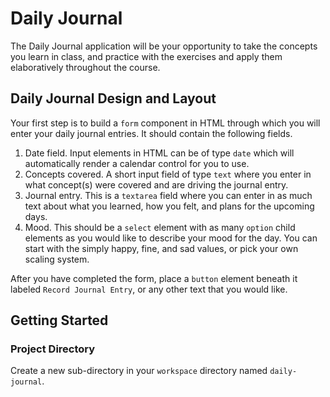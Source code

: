 # Daily Journal

The Daily Journal application will be your opportunity to take the concepts you learn in class, and practice with the exercises and apply them elaboratively throughout the course.

## Daily Journal Design and Layout

Your first step is to build a `form` component in HTML through which you will enter your daily journal entries. It should contain the following fields.

1. Date field. Input elements in HTML can be of type `date` which will automatically render a calendar control for you to use.
1. Concepts covered. A short input field of type `text` where you enter in what concept(s) were covered and are driving the journal entry.
1. Journal entry. This is a `textarea` field where you can enter in as much text about what you learned, how you felt, and plans for the upcoming days.
1. Mood. This should be a `select` element with as many `option` child elements as you would like to describe your mood for the day. You can start with the simply happy, fine, and sad values, or pick your own scaling system.

After you have completed the form, place a `button` element beneath it labeled `Record Journal Entry`, or any other text that you would like.

## Getting Started

### Project Directory

Create a new sub-directory in your `workspace` directory named `daily-journal`.


